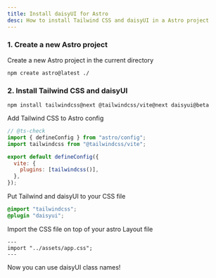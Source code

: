 ```yaml
---
title: Install daisyUI for Astro
desc: How to install Tailwind CSS and daisyUI in a Astro project
---
```


### 1. Create a new Astro project

Create a new Astro project in the current directory

```:Terminal
npm create astro@latest ./
```

### 2. Install Tailwind CSS and daisyUI

```:Terminal
npm install tailwindcss@next @tailwindcss/vite@next daisyui@beta
```

Add Tailwind CSS to Astro config

```js:astro.config.mjs
// @ts-check
import { defineConfig } from "astro/config";
import tailwindcss from "@tailwindcss/vite";

export default defineConfig({
  vite: {
    plugins: [tailwindcss()],
  },
});
```

Put Tailwind and daisyUI to your CSS file
  
```postcss:src/assets/app.css
@import "tailwindcss";
@plugin "daisyui";
```

Import the CSS file on top of your astro Layout file
```js:src/layouts/Layout.astro
---
import "../assets/app.css";
---
```

Now you can use daisyUI class names!

